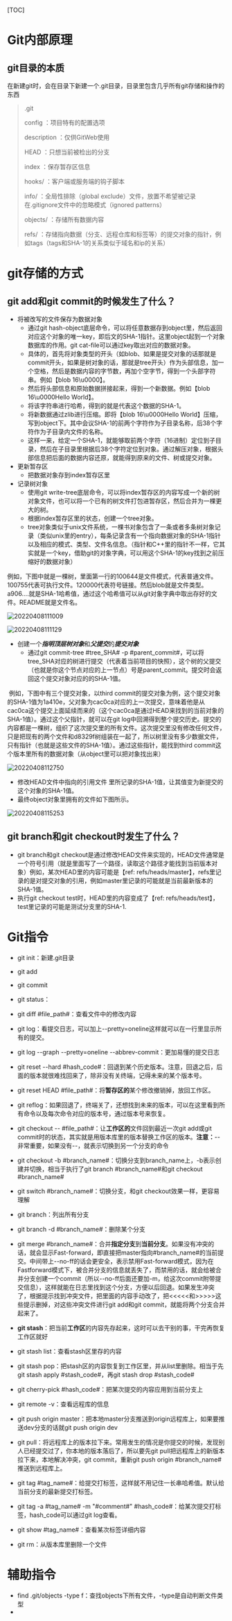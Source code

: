 [TOC]

# Git内部原理

## git目录的本质

在新建git时，会在目录下新建一个.git目录，目录里包含几乎所有git存储和操作的东西

>.git
>
>config			  ：项目特有的配置选项
>
>description	 ：仅供GitWeb使用
>
>HEAD			   ：只想当前被检出的分支
>
>index			   ：保存暂存区信息
>
>hooks/			 ：客户端或服务端的钩子脚本
>
>info/				 ：全局性排除（global exclude）文件，放置不希望被记录在.gitignore文件中的忽略模式（ignored patterns）
>
>objects/		   ：存储所有数据内容
>
>refs/    			 ：存储指向数据（分支、远程仓库和标签等）的提交对象的指针，例如tags（tags和SHA-1的关系类似于域名和ip的关系）



# git存储的方式

## git add和git commit的时候发生了什么？

- 将被改写的文件保存为数据对象
  - 通过git hash-object底层命令，可以将任意数据存到object里，然后返回对应这个对象的唯一key，即后文的SHA-1指针。这里object起到一个对象数据库的作用。git cat-file可以通过key取出对应的数据对象。
  - 具体的，首先将对象类型的开头（如blob、如果是提交对象的话那就是commit开头，如果是树对象的话，那就是tree开头）作为头部信息，加一个空格，然后是数据内容的字节数，再加个空字节，得到一个头部字符串。例如【blob 16\u0000】。
  - 然后将头部信息和原始数据拼接起来，得到一个新数据。例如【blob 16\u0000Hello World】。
  - 将该字符串进行哈希，得到的就是代表这个数据的SHA-1。
  - 将新数据通过zlib进行压缩。即将【blob 16\u0000Hello World】压缩，写到object下。其中会议SHA-1的前两个字符作为子目录名称，后38个字符作为子目录内文件的名称。
  - 这样一来，给定一个SHA-1，就能够取前两个字符（16进制）定位到子目录，然后在子目录里根据后38个字符定位到对象。通过解压对象，根据头部信息把后面的数据内容还原，就能得到原来的文件、树或提交对象。
- 更新暂存区
  - 把数据对象存到index暂存区里
- 记录树对象
  - 使用git write-tree底层命令，可以将index暂存区的内容写成一个新的树对象文件，也可以将一个已有的树文件打包进暂存区，然后合并为一棵更大的树。
  - 根据index暂存区里的状态，创建一个tree对象。
  - tree对象类似于unix文件系统，一棵书对象包含了一条或者多条树对象记录（类似unix里的entry），每条记录含有一个指向数据对象的SHA-1指针以及相应的模式、类型、文件名信息。（指针和C++里的指针不一样，它其实就是一个key，借助git的对象字典，可以用这个SHA-1的key找到之前压缩好的数据对象）

​	例如，下图中就是一棵树，里面第一行的100644是文件模式，代表普通文件。100755代表可执行文件。120000代表符号链接。然后blob就是文件类型。a906....就是SHA-1哈希值，通过这个哈希值可以从git对象字典中取出存好的文件。README就是文件名。

![20220408111009](.\img\20220408111009.png)

![20220408111129](.\img\20220408111129.png)

- 创建一个***指明顶层树对象***和***父提交***的***提交对象***
  - 通过git commit-tree #tree_SHA# -p #parent_commit#，可以将tree_SHA对应的树进行提交（代表着当前项目的快照），这个树的父提交（也就是你这个节点对应的上一节点）号是parent_commit。提交时会返回这个提交对象对应的的SHA-1值。

​	例如，下图中有三个提交对象，以third commit的提交对象为例，这个提交对象的SHA-1值为1a410e，父对象为cac0ca对应的上一次提交，意味着他是从cac0ca这个提交上面延续而来的（这个cac0ca是通过HEAD来找到的当前对象的SHA-1值）。通过这个父指针，就可以在git log中回溯得到整个提交历史。提交的内容都是一棵树，组织了这次提交里的所有文件。这次提交里没有修改任何文件，只是把现有的两个文件和d8329f树组装在一起了，所以树里没有多少数据文件，只有指针（也就是这些文件的SHA-1值）。通过这些指针，能找到third commit这个版本里所有的数据对象（从object里可以把对象找出来）

![20220408112750](.\img\20220408112750.png)

- 修改HEAD文件中指向的引用文件 里所记录的SHA-1值，让其值变为新提交的这个对象的SHA-1值。
- 最终object对象里拥有的文件如下图所示。

![20220408115253](.\img\20220408115253.png)

## git branch和git checkout时发生了什么？

- git branch和git checkout是通过修改HEAD文件来实现的，HEAD文件通常是一个符号引用（就是里面写了一个路径，读取这个路径才能找到当前版本对象）例如，某次HEAD里的内容可能是【ref: refs/heads/master】，refs里记录的是对提交对象的引用，例如master里记录的可能就是当前最新版本的SHA-1值。
- 执行git checkout test时，HEAD里的内容变成了【ref: refs/heads/test】，test里记录的可能是测试分支里的SHA-1.



# Git指令

- git init：新建.git目录
- git add
- git commit
- git status：
- git diff #file_path#：查看文件中的修改内容
- git log：看提交日志，可以加上--pretty=oneline这样就可以在一行里显示所有的提交。
- git log --graph --pretty=oneline --abbrev-commit：更加易懂的提交日志
- git reset --hard #hash_code#：回退到某个历史版本。注意，回退之后，后面的版本就很难找回来了，除非没有关终端，记得未来的某个版本号。
- git reset HEAD #file_path#：将**暂存区的**某个修改撤销掉，放回工作区。
- git reflog：如果回退了，终端关了，还想找到未来的版本，可以在这里看到所有命令以及每次命令对应的版本号，通过版本号来恢复。
- git checkout -- #file_path#：让**工作区的**文件回到最近一次git add或git commit时的状态，其实就是用版本库里的版本替换工作区的版本。**注意：**--非常重要，如果没有--，就表示切换到另一个分支的命令
- git checkout -b #branch_name#：切换分支到branch_name上，-b表示创建并切换，相当于执行了git branch #branch_name#和git checkout #branch_name#
- git switch #branch_name#：切换分支，和git checkout效果一样，更容易理解
- git branch：列出所有分支
- git branch -d #branch_name#：删除某个分支
- git merge #branch_name#：合并**指定分支**到**当前分支**。如果没有冲突的话，就会显示Fast-forward，即直接把master指向#branch_name#的当前提交。中间带上--no-ff的话会更安全，表示禁用Fast-forward模式，因为在Fastforward模式下，被合并分支的信息就丢失了，而禁用的话，就会给被合并分支创建一个commit（所以--no-ff后面还要加-m，给这次commit附带提交信息），这样就能在日志里找到这个分支，方便以后回退。如果发生冲突了，根据提示找到冲突文件，把里面的内容手动改了，把<<<<<和>>>>>这些提示删掉，对这些冲突文件进行git add和git commit，就能将两个分支合并起来了。
- **git stash**：把当前**工作区**的内容先存起来，这时可以去干别的事，干完再恢复工作区就好
- git stash list：查看stash区里存的内容
- git stash pop：把stash区的内容恢复到工作区里，并从list里删除。相当于先git stash apply #stash_code#，再git stash drop #stash_code#
- git cherry-pick #hash_code#：把某次提交的内容应用到当前分支上
- git remote -v：查看远程库的信息
- git push origin master：把本地master分支推送到origin远程库上，如果要推送dev分支的话就git push origin dev
- git pull：将远程库上的版本拉下来。常用发生的情况是你提交的时候，发现别人已经提交过了，你本地的版本落后了，所以要先git pull把远程库上的新版本拉下来，本地解决冲突，git commit，重新git push origin #branch_name#推送到远程库上。
- git tag #tag_name#：给提交打标签，这样就不用记住一长串哈希值。默认给当前分支的最新提交打标签。
- git tag -a #tag_name# -m "#comment#" #hash_code#：给某次提交打标签，hash_code可以通过git log查看。
- git show #tag_name#：查看某次标签详细内容

- git rm：从版本库里删除一个文件



# 辅助指令

- find .git/objects -type f：查找objects下所有文件，-type是自动判断文件类型
- 